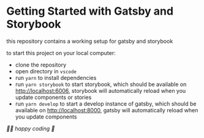 # Getting Started with Gatsby and Storybook

this repository contains a working setup for gatsby and storybook

to start this project on your local computer:

* clone the repository
* open directory in `vscode`
* run `yarn` to install dependencies
* run `yarn storybook` to start storybook, which should be available on [http://localhost:6006](http://localhost:6006), storybook will automatically reload when you update components or stories
* run `yarn develop` to start a develop instance of gatsby, which should be available on [http://localhost:8000](http://localhost:8000), gatsby will automatically reload when you update components

*👨‍💻 happy coding 🎉*
